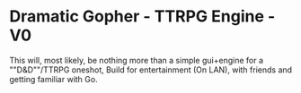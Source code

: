 # Dramatic Gopher - TTRPG Engine - V0

This will, most likely, be nothing more than a simple gui+engine for a ""D&D""/TTRPG oneshot,
Build for entertainment (On LAN), with friends and getting familiar with Go.

